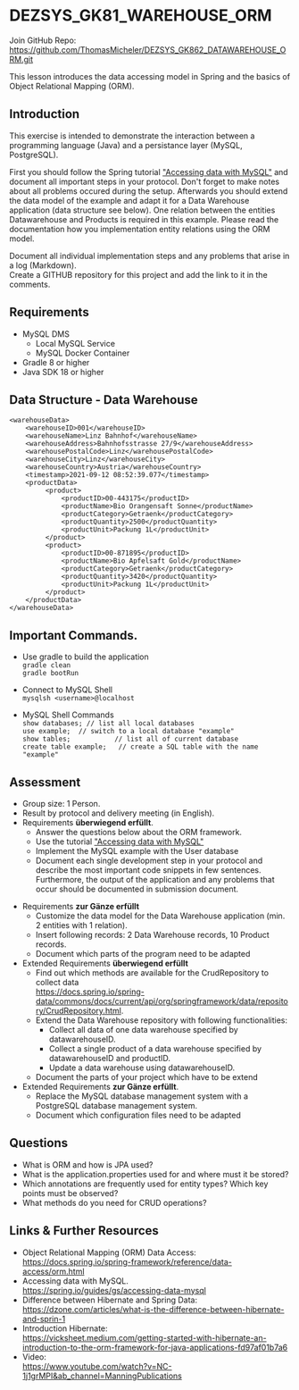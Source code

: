 # DEZSYS_GK81_WAREHOUSE_ORM

Join GitHub Repo: https://github.com/ThomasMicheler/DEZSYS_GK862_DATAWAREHOUSE_ORM.git

This lesson introduces the data accessing model in Spring and the basics of Object Relational Mapping (ORM).

## Introduction

This exercise is intended to demonstrate the interaction between a programming language (Java) and a persistance layer (MySQL, PostgreSQL).

First you should follow the Spring tutorial ["Accessing data with MySQL"](https://spring.io/guides/gs/accessing-data-mysql) and document all important steps in your protocol. Don't forget to make notes about all problems occured during the setup. Afterwards you should extend the data model of the example and adapt it for a Data Warehouse application (data structure see below). One relation between the entities Datawarehouse and Products is required in this example. Please read the documentation how you implementation entity relations using the ORM model.

Document all individual implementation steps and any problems that arise in a log (Markdown).  
Create a GITHUB repository for this project and add the link to it in the comments.

## Requirements

*   MySQL DMS
     *  Local MySQL Service   
     *  MySQL Docker Container
*   Gradle 8 or higher  
*   Java SDK 18 or higher  
     
## Data Structure - Data Warehouse
```
<warehouseData>
    <warehouseID>001</warehouseID>
    <warehouseName>Linz Bahnhof</warehouseName>
    <warehouseAddress>Bahnhofsstrasse 27/9</warehouseAddress>
    <warehousePostalCode>Linz</warehousePostalCode>
    <warehouseCity>Linz</warehouseCity>
    <warehouseCountry>Austria</warehouseCountry>
    <timestamp>2021-09-12 08:52:39.077</timestamp>
    <productData>
         <product>
             <productID>00-443175</productID>
             <productName>Bio Orangensaft Sonne</productName>
             <productCategory>Getraenk</productCategory>
             <productQuantity>2500</productQuantity>
             <productUnit>Packung 1L</productUnit>
         </product>
         <product>
             <productID>00-871895</productID>
             <productName>Bio Apfelsaft Gold</productName>
             <productCategory>Getraenk</productCategory>
             <productQuantity>3420</productQuantity>
             <productUnit>Packung 1L</productUnit>
         </product>
    </productData>
</warehouseData>
```
## Important Commands. 

*   Use gradle to build the application  
     `gradle clean`   
     `gradle bootRun`   

*   Connect to MySQL Shell  
     `mysqlsh <username>@localhost`   

*   MySQL Shell Commands  
     `show databases; // list all local databases `   
     `use example;  // switch to a local database "example" `   
     `show tables;           // list all of current database   `   
     `create table example;   // create a SQL table with the name "example"   ` 

## Assessment

- Group size: 1 Person.  
- Result by protocol and delivery meeting (in English). 
- Requirements **überwiegend erfüllt**. 
    * Answer the questions below about the ORM framework.  
    * Use the tutorial ["Accessing data with MySQL"](https://spring.io/guides/gs/accessing-data-mysql) 
    * Implement the MySQL example with the User database 
    * Document each single development step in your protocol and describe the most important code snippets in few sentences. Furthermore, the output of the application and any problems that occur should be documented in submission document.
*  Requirements **zur Gänze erfüllt**
   * Customize the data model for the Data Warehouse application (min. 2 entities with 1 relation).  
   * Insert following records: 2 Data Warehouse records, 10 Product records.  
   * Document which parts of the program need to be adapted
*  Extended Requirements **überwiegend erfüllt**
   *   Find out which methods are available for the CrudRepository to collect data   
        https://docs.spring.io/spring-data/commons/docs/current/api/org/springframework/data/repository/CrudRepository.html.    
   *  Extend the Data Warehouse repository with following functionalities:   
       * Collect all data of one data warehouse specified by datawarehouseID.  
       * Collect a single product of a data warehouse specified by datawarehouseID and productID.  
       * Update a data warehouse using datawarehouseID. 
   * Document the parts of your project which have to be extend
*  Extended Requirements **zur Gänze erfüllt**.  
   *  Replace the MySQL database management system with a PostgreSQL database management system.  
   *  Document which configuration files need to be adapted


## Questions

* What is ORM and how is JPA used?  
* What is the application.properties used for and where must it be stored?  
* Which annotations are frequently used for entity types? Which key points must be observed?   
* What methods do you need for CRUD operations?  

## Links & Further Resources

* Object Relational Mapping (ORM) Data Access:   
   https://docs.spring.io/spring-framework/reference/data-access/orm.html
* Accessing data with MySQL.  
   https://spring.io/guides/gs/accessing-data-mysql
* Difference between Hibernate and Spring Data:  
   https://dzone.com/articles/what-is-the-difference-between-hibernate-and-sprin-1
* Introduction Hibernate:   
   https://vicksheet.medium.com/getting-started-with-hibernate-an-introduction-to-the-orm-framework-for-java-applications-fd97af01b7a6
* Video:   
   https://www.youtube.com/watch?v=NC-1j1grMPI&ab_channel=ManningPublications

